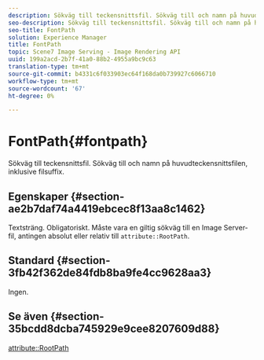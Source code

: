 ```yaml
---
description: Sökväg till teckensnittsfil. Sökväg till och namn på huvudteckensnittsfilen, inklusive filsuffix.
seo-description: Sökväg till teckensnittsfil. Sökväg till och namn på huvudteckensnittsfilen, inklusive filsuffix.
seo-title: FontPath
solution: Experience Manager
title: FontPath
topic: Scene7 Image Serving - Image Rendering API
uuid: 199a2acd-2b7f-41a0-88b2-4955a9bc9c63
translation-type: tm+mt
source-git-commit: b4331c6f033903ec64f168da0b739927c6066710
workflow-type: tm+mt
source-wordcount: '67'
ht-degree: 0%

---
```



# FontPath{#fontpath}

Sökväg till teckensnittsfil. Sökväg till och namn på huvudteckensnittsfilen, inklusive filsuffix.

## Egenskaper {#section-ae2b7daf74a4419ebcec8f13aa8c1462}

Textsträng. Obligatoriskt. Måste vara en giltig sökväg till en Image Server-fil, antingen absolut eller relativ till `attribute::RootPath`.

## Standard {#section-3fb42f362de84fdb8ba9fe4cc9628aa3}

Ingen.

## Se även {#section-35bcdd8dcba745929e9cee8207609d88}

[attribute::RootPath](/help/aem-is-ir-api/is-api/image-catalog/image-serving-api-ref/c-image-catalog-reference/c-attributes-reference/r-rootpath.md)
